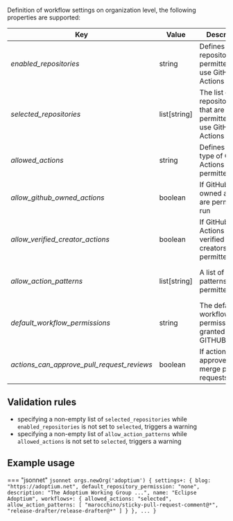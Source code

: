 Definition of workflow settings on organization level, the following properties are supported:

| Key                                        | Value        | Description                                                       | Notes                                                                    |
|--------------------------------------------|--------------|-------------------------------------------------------------------|--------------------------------------------------------------------------|
| _enabled_repositories_                     | string       | Defines which repositories are permitted to use GitHub Actions    | `all`, `none` or `selected`                                              |
| _selected_repositories_                    | list[string] | The list of repositories that are permitted to use GitHub Actions | Only taken into account when `enabled_repositories` is set to `selected` |
| _allowed_actions_                          | string       | Defines which type of GitHub Actions are permitted to run         | `all`, `local_only` or `selected`                                        |
| _allow_github_owned_actions_               | boolean      | If GitHub owned actions are permitted to run                      | Only taken into account when `allowed_actions` is set to `selected`      |
| _allow_verified_creator_actions_           | boolean      | If GitHub Actions from verified creators are permitted to run     | Only taken into account when `allowed_actions` is set to `selected`      |
| _allow_action_patterns_                    | list[string] | A list of action patterns permitted to run                        | Only taken into account when `allowed_actions` is set to `selected`      |
| _default_workflow_permissions_             | string       | The default workflow permissions granted to the GITHUB_TOKEN      | `read` or `write`                                                        |
| _actions_can_approve_pull_request_reviews_ | boolean      | If actions can approve and merge pull requests                    |                                                                          |

## Validation rules

- specifying a non-empty list of `selected_repositories` while `enabled_repositories` is not set to `selected`, triggers a warning
- specifying a non-empty list of `allow_action_patterns` while `allowed_actions` is not set to `selected`, triggers a warning


## Example usage

=== "jsonnet"
    ``` jsonnet
    orgs.newOrg('adoptium') {
        settings+: {
            blog: "https://adoptium.net",
            default_repository_permission: "none",
            description: "The Adoptium Working Group ...",
            name: "Eclipse Adoptium",
            workflows+: {
              allowed_actions: "selected",
              allow_action_patterns: [
                "marocchino/sticky-pull-request-comment@*",
                "release-drafter/release-drafter@*"
              ]
            }
        },
        ...
    }
    ```
